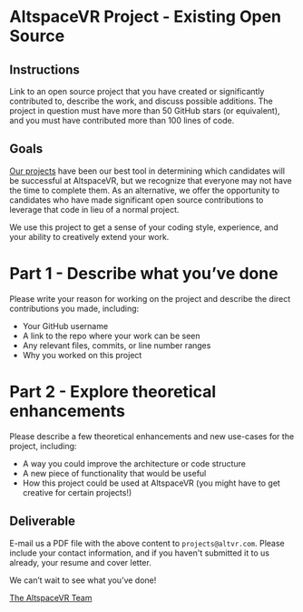 # AltspaceVR Project - Existing Open Source

## Instructions

Link to an open source project that you have created or significantly contributed to, describe the work, and discuss possible additions. The project in question must have more than 50 GitHub stars (or equivalent), and you must have contributed more than 100 lines of code.

## Goals

[Our projects](http://altspacevr.github.io/altspacevr-projects/) have been our best tool in determining which candidates will be successful at AltspaceVR, but we recognize that everyone may not have the time to complete them. As an alternative, we offer the opportunity to candidates who have made significant open source contributions to leverage that code in lieu of a normal project.

We use this project to get a sense of your coding style, experience, and your ability to creatively extend your work.

# Part 1 - Describe what you’ve done

Please write your reason for working on the project and describe the direct contributions you made, including:
- Your GitHub username
- A link to the repo where your work can be seen
- Any relevant files, commits, or line number ranges
- Why you worked on this project

# Part 2 - Explore theoretical enhancements

Please describe a few theoretical enhancements and new use-cases for the project, including:
- A way you could improve the architecture or code structure
- A new piece of functionality that would be useful
- How this project could be used at AltspaceVR (you might have to get creative for certain projects!)

## Deliverable

E-mail us a PDF file with the above content to `projects@altvr.com`. Please include your contact information, and if you haven't submitted it to us already, your resume and cover letter. 

We can’t wait to see what you’ve done!
    
[The AltspaceVR Team](http://altvr.com/team/)
